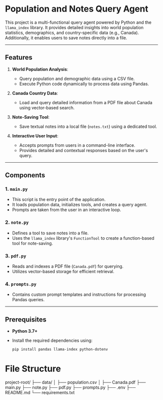 # Population and Notes Query Agent

This project is a multi-functional query agent powered by Python and the `llama_index` library. It provides detailed insights into world population statistics, demographics, and country-specific data (e.g., Canada). Additionally, it enables users to save notes directly into a file.

---

## Features

1. **World Population Analysis**:
   - Query population and demographic data using a CSV file.
   - Execute Python code dynamically to process data using Pandas.

2. **Canada Country Data**:
   - Load and query detailed information from a PDF file about Canada using vector-based search.

3. **Note-Saving Tool**:
   - Save textual notes into a local file (`notes.txt`) using a dedicated tool.

4. **Interactive User Input**:
   - Accepts prompts from users in a command-line interface.
   - Provides detailed and contextual responses based on the user's query.

---

## Components

### 1. **`main.py`**
- This script is the entry point of the application.
- It loads population data, initializes tools, and creates a query agent.
- Prompts are taken from the user in an interactive loop.

### 2. **`note.py`**
- Defines a tool to save notes into a file.
- Uses the `llama_index` library's `FunctionTool` to create a function-based tool for note-saving.

### 3. **`pdf.py`**
- Reads and indexes a PDF file (`Canada.pdf`) for querying.
- Utilizes vector-based storage for efficient retrieval.

### 4. **`prompts.py`**
- Contains custom prompt templates and instructions for processing Pandas queries.

---

## Prerequisites

- **Python 3.7+**
- Install the required dependencies using:

  ```bash
  pip install pandas llama-index python-dotenv
  ```
# File Structure

  project-root/
├── data/
│   ├── population.csv
│   ├── Canada.pdf
├── main.py
├── note.py
├── pdf.py
├── prompts.py
├── .env
├── README.md
└── requirements.txt

